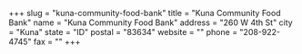 +++
slug = "kuna-community-food-bank"
title = "Kuna Community Food Bank"
name = "Kuna Community Food Bank"
address = "260 W 4th St"
city = "Kuna"
state = "ID"
postal = "83634"
website = ""
phone = "208-922-4745"
fax = ""
+++
